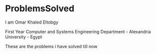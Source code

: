 ProblemsSolved
==============

I am Omar Khaled Eltobgy 

First Year Computer and Systems Engineering Department - Alexandria University - Egypt

These are the problems i have solved till now
